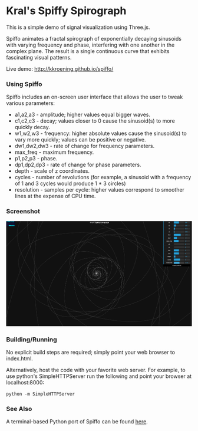 Kral's Spiffy Spirograph
========================

This is a simple demo of signal visualization using Three.js.

Spiffo animates a fractal spirograph of exponentially decaying sinusoids with varying frequency and phase, interfering with one another in the complex plane. The result is a single continuous curve that exhibits fascinating visual patterns.

Live demo: http://kkroening.github.io/spiffo/

### Using Spiffo
Spiffo includes an on-screen user interface that allows the user to tweak various parameters:
- a1,a2,a3 - amplitude; higher values equal bigger waves.
- c1,c2,c3 - decay; values closer to 0 cause the sinusoid(s) to more quickly decay.
- w1,w2,w3 - frequency: higher absolute values cause the sinusoid(s) to vary more quickly; values can be positive or negative.
- dw1,dw2,dw3 - rate of change for frequency parameters.
- max\_freq - maximum frequency.
- p1,p2,p3 - phase.
- dp1,dp2,dp3 - rate of change for phase parameters.
- depth - scale of z coordinates.
- cycles - number of revolutions (for example, a sinusoid with a frequency of 1 and 3 cycles would produce 1 * 3 circles)
- resolution - samples per cycle: higher values correspond to smoother lines at the expense of CPU time.

### Screenshot
![Screenshot](https://raw.githubusercontent.com/kkroening/spiffo/master/screenshot.png)

### Building/Running
No explicit build steps are required; simply point your web browser to index.html.

Alternatively, host the code with your favorite web server. For example, to use python's SimpleHTTPServer run the following and point your browser at localhost:8000:

```
python -m SimpleHTTPServer
```

### See Also
A terminal-based Python port of Spiffo can be found [here](https://github.com/kkroening/spiffo-drawille).
